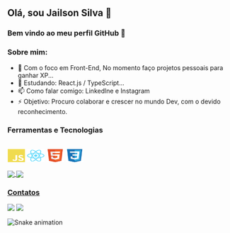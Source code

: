  ## Olá, sou Jailson Silva 👋
 ### Bem vindo ao meu perfil GitHub 🎯
 ### Sobre mim: 

- 🔭 Com o foco em Front-End, No momento faço projetos pessoais para ganhar XP...
- 🌱 Estudando: React.js / TypeScript...
- 📫 Como falar comigo: Linkedlne e Instagram
- ⚡ Objetivo: Procuro colaborar e crescer no mundo Dev, com o devido reconhecimento.

### Ferramentas e Tecnologias

<div style="display: inline_block"><br>
  <img align="center" alt="Jailson-Js" height="30" width="40" src="https://raw.githubusercontent.com/devicons/devicon/master/icons/javascript/javascript-plain.svg">
  <img align="center" alt="Jailson-React" height="30" width="40" src="https://raw.githubusercontent.com/devicons/devicon/master/icons/react/react-original.svg">
  <img align="center" alt="Jailson-HTML" height="30" width="40" src="https://raw.githubusercontent.com/devicons/devicon/master/icons/html5/html5-original.svg">
  <img align="center" alt="Jailson-CSS" height="30" width="40" src="https://raw.githubusercontent.com/devicons/devicon/master/icons/css3/css3-original.svg">
</div>
<br>

<div>
<a href="https://github.com/JailsonSilv">
<img align="center" height="180em" src="https://github-readme-stats.vercel.app/api/top-langs/?username=JailsonSilv&layout=compact&langs_count=7&theme=dracula"/>

 
<img align="center" height="180em" src="https://github-readme-stats.vercel.app/api?username=JailsonSilv&show_icons=true&theme=dracula&include_all_commits=true&count_private=true"/>
</div>

 
  ### Contatos
  
  <div> 
  <a href="https://www.instagram.com/jailson_s1lva/"_blank"><img src="https://img.shields.io/badge/-Instagram-%23E4405F?style=for-the-badge&logo=instagram&logoColor=white" target="_blank"></a> 
  <a href="https://www.linkedin.com/in/jailsondev-front-end/" target="_blank"><img src="https://img.shields.io/badge/-LinkedIn-%230077B5?style=for-the-badge&logo=linkedin&logoColor=white" target="_blank"></a> 
 
  ![Snake animation](https://github.com/JailsonSilv/JailsonSilv/blob/output/github-contribution-grid-snake.svg)
  
</div>
